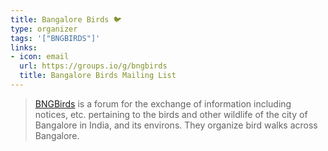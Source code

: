 ```yaml
---
title: Bangalore Birds 🐦
type: organizer
tags: '["BNGBIRDS"]'
links:
- icon: email
  url: https://groups.io/g/bngbirds
  title: Bangalore Birds Mailing List
---
```


> [BNGBirds](https://bngbirds.com/) is a forum for the exchange of information including notices, etc. pertaining to the birds and other wildlife of the city of Bangalore in India, and its environs. They organize bird walks across Bangalore.